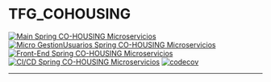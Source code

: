 # TFG_COHOUSING
[![Main Spring CO-HOUSING Microservicios](https://github.com/alonsodm12/TFG_COHOUSING/actions/workflows/ci-cd.yml/badge.svg?branch=main)](https://github.com/alonsodm12/TFG_COHOUSING/actions/workflows/ci-cd.yml)
[![Micro GestionUsuarios Spring CO-HOUSING Microservicios](https://github.com/alonsodm12/TFG_COHOUSING/actions/workflows/ci-cd.yml/badge.svg?branch=GestionUsuarios)](https://github.com/alonsodm12/TFG_COHOUSING/actions/workflows/ci-cd.yml)
[![Front-End Spring CO-HOUSING Microservicios](https://github.com/alonsodm12/TFG_COHOUSING/actions/workflows/ci-cd.yml/badge.svg?branch=front-end)](https://github.com/alonsodm12/TFG_COHOUSING/actions/workflows/ci-cd.yml)
[![CI/CD Spring CO-HOUSING Microservicios](https://github.com/alonsodm12/TFG_COHOUSING/actions/workflows/ci-cd.yml/badge.svg?branch=ci-cd)](https://github.com/alonsodm12/TFG_COHOUSING/actions/workflows/ci-cd.yml)
[![codecov](https://codecov.io/gh/alonsodm12/GestorBiblioteca/graph/badge.svg?token=0JLM1WJ866)](https://codecov.io/gh/alonsodm12/TFG_COHOUSING)
***

